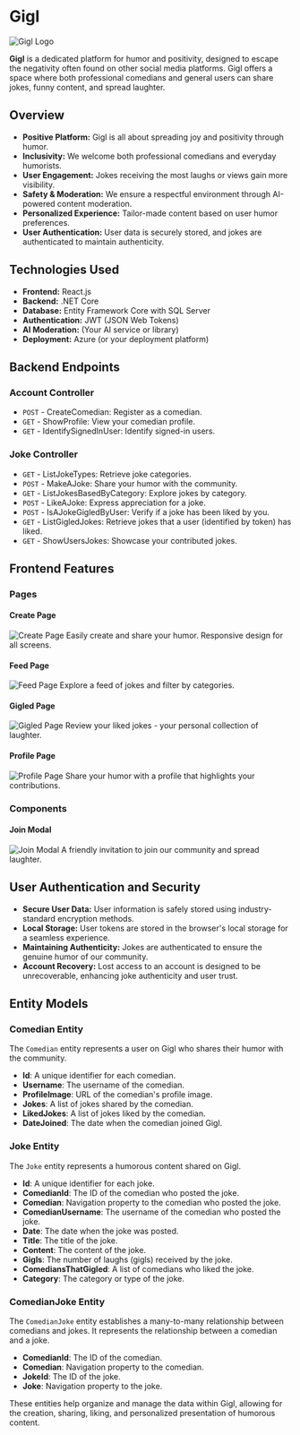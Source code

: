 # Gigl

![Gigl Logo](Your-Logo-Image-Link-Here) <!-- Replace with your logo URL -->

**Gigl** is a dedicated platform for humor and positivity, designed to escape the negativity often found on other social media platforms. Gigl offers a space where both professional comedians and general users can share jokes, funny content, and spread laughter.

## Overview

- **Positive Platform:** Gigl is all about spreading joy and positivity through humor.
- **Inclusivity:** We welcome both professional comedians and everyday humorists.
- **User Engagement:** Jokes receiving the most laughs or views gain more visibility.
- **Safety & Moderation:** We ensure a respectful environment through AI-powered content moderation.
- **Personalized Experience:** Tailor-made content based on user humor preferences.
- **User Authentication:** User data is securely stored, and jokes are authenticated to maintain authenticity.

## Technologies Used

- **Frontend:** React.js
- **Backend:** .NET Core
- **Database:** Entity Framework Core with SQL Server
- **Authentication:** JWT (JSON Web Tokens)
- **AI Moderation:** (Your AI service or library)
- **Deployment:** Azure (or your deployment platform)

## Backend Endpoints

### Account Controller
- `POST` - CreateComedian: Register as a comedian.
- `GET` - ShowProfile: View your comedian profile.
- `GET` - IdentifySignedInUser: Identify signed-in users.

### Joke Controller
- `GET` - ListJokeTypes: Retrieve joke categories.
- `POST` - MakeAJoke: Share your humor with the community.
- `GET` - ListJokesBasedByCategory: Explore jokes by category.
- `POST` - LikeAJoke: Express appreciation for a joke.
- `POST` - IsAJokeGigledByUser: Verify if a joke has been liked by you.
- `GET` - ListGigledJokes: Retrieve jokes that a user (identified by token) has liked.
- `GET` - ShowUsersJokes: Showcase your contributed jokes.

## Frontend Features

### Pages

#### Create Page
![Create Page](YOUR-IMAGE-LINK-HERE)
Easily create and share your humor. Responsive design for all screens.

#### Feed Page
![Feed Page](YOUR-IMAGE-LINK-HERE)
Explore a feed of jokes and filter by categories.

#### Gigled Page
![Gigled Page](YOUR-IMAGE-LINK-HERE)
Review your liked jokes - your personal collection of laughter.

#### Profile Page
![Profile Page](YOUR-IMAGE-LINK-HERE)
Share your humor with a profile that highlights your contributions.

### Components

#### Join Modal
![Join Modal](YOUR-IMAGE-LINK-HERE)
A friendly invitation to join our community and spread laughter.

## User Authentication and Security

- **Secure User Data:** User information is safely stored using industry-standard encryption methods.
- **Local Storage:** User tokens are stored in the browser's local storage for a seamless experience.
- **Maintaining Authenticity:** Jokes are authenticated to ensure the genuine humor of our community.
- **Account Recovery:** Lost access to an account is designed to be unrecoverable, enhancing joke authenticity and user trust.

## Entity Models

### Comedian Entity

The `Comedian` entity represents a user on Gigl who shares their humor with the community.

- **Id**: A unique identifier for each comedian.
- **Username**: The username of the comedian.
- **ProfileImage**: URL of the comedian's profile image.
- **Jokes**: A list of jokes shared by the comedian.
- **LikedJokes**: A list of jokes liked by the comedian.
- **DateJoined**: The date when the comedian joined Gigl.

### Joke Entity

The `Joke` entity represents a humorous content shared on Gigl.

- **Id**: A unique identifier for each joke.
- **ComedianId**: The ID of the comedian who posted the joke.
- **Comedian**: Navigation property to the comedian who posted the joke.
- **ComedianUsername**: The username of the comedian who posted the joke.
- **Date**: The date when the joke was posted.
- **Title**: The title of the joke.
- **Content**: The content of the joke.
- **Gigls**: The number of laughs (gigls) received by the joke.
- **ComediansThatGigled**: A list of comedians who liked the joke.
- **Category**: The category or type of the joke.

### ComedianJoke Entity

The `ComedianJoke` entity establishes a many-to-many relationship between comedians and jokes. It represents the relationship between a comedian and a joke.

- **ComedianId**: The ID of the comedian.
- **Comedian**: Navigation property to the comedian.
- **JokeId**: The ID of the joke.
- **Joke**: Navigation property to the joke.

These entities help organize and manage the data within Gigl, allowing for the creation, sharing, liking, and personalized presentation of humorous content.

